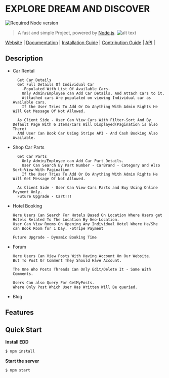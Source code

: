 # EXPLORE DREAM AND DISCOVER

![Required Node version](https://img.shields.io/node/v/hexo)

> A fast and simple Project, powered by [Node.js](https://nodejs.org).
> ![alt text](https://www.dataintensity.com/assets/images/partners/logos/mongodb.png)

[Website](https://) |
[Documentation](https://) |
[Installation Guide](https:) |
[Contribution Guide](https:) |
[API](https://) |

## Description

- Car Rental
  ```
    Get Car Details
    Get Full Details Of Individual Car
      -Populated With List Of Available Cars.
      Only Admin/Employee can Add Car Details. And Attach Cars to it.
      Atttached cars Are populated on viewing Individual car as Available cars.
      If the User Tries To Add Or Do Anything With Admin Rights He Will Get Message Of Not Allowed.
    
    As Client Side - User Can View Cars With Filter-Sort And By Default Page With 6 Items/Cars Will Displayed(Pagination is also There)
    ANd User Can Book Car Using Stripe API - And Cash Booking Also Available.
  ```
- Shop Car Parts
  ```
    Get Car Parts 
      Only Admin/Employee can Add Car Part Details.
      User Can Search By Part Number - CarBrand - Category and Also Sort-View With Pagination
      If the User Tries To Add Or Do Anything With Admin Rights He Will Get Message Of Not Allowed.
    
    As Client Side - User Can View Cars Parts and Buy Using Online Payment Only.
    Future Upgrade - Cart!!!
  ```
- Hotel Booking
  ```
  Here Users Can Search For Hotels Based On Location Where Users get Hotels Related To The Location By Geo-Location.
  User Can View Rooms On Opening Any Individual Hotel Where He/She can Book Room for 1 Day. -Stripe Payment
  
  Future Upgrade - Dynamic Booking Time
  ```
- Forum
  ```
  Here Users Can View Posts With Having Account On Our Website.
  But To Post Or Comment They Should Have Account.
  
  The One Who Posts Threads Can Only Edit/Delete It - Same With Comments.
  
  Users Can also Query For GetMyPosts. 
  Where Only Post Which User Has Written Will Be queried.
  ```
- Blog

## Features

## Quick Start

**Install EDD**

```bash
$ npm install
```

**Start the server**

```bash
$ npm start
```
